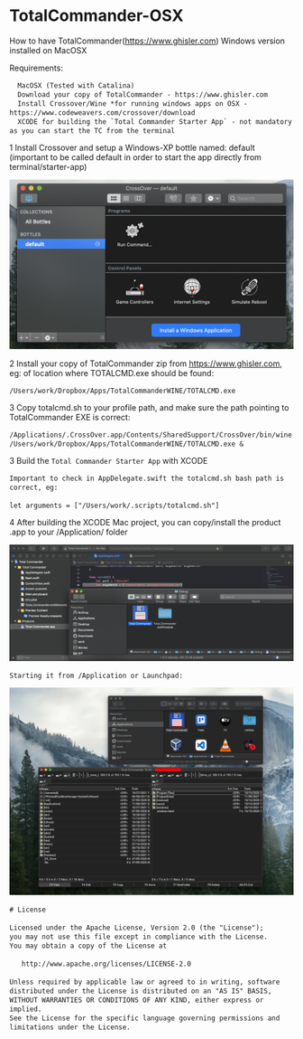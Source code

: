 # TotalCommander-OSX
How to have TotalCommander(https://www.ghisler.com) Windows version installed on MacOSX

Requirements:

      MacOSX (Tested with Catalina)
      Download your copy of TotalCommander - https://www.ghisler.com
      Install Crossover/Wine *for running windows apps on OSX - https://www.codeweavers.com/crossover/download
      XCODE for building the `Total Commander Starter App` - not mandatory as you can start the TC from the terminal
    
1 Install Crossover and setup a Windows-XP bottle named: default (important to be called default in order to start the app directly from terminal/starter-app)

![alt text](https://github.com/cotfas/TotalCommander-OSX/blob/main/crossover-bottle.png?raw=true)

2 Install your copy of TotalCommander zip from https://www.ghisler.com, eg: of location where TOTALCMD.exe should be found:

    /Users/work/Dropbox/Apps/TotalCommanderWINE/TOTALCMD.exe
    
3 Copy totalcmd.sh to your profile path, and make sure the path pointing to TotalCommander EXE is correct:

    /Applications/.CrossOver.app/Contents/SharedSupport/CrossOver/bin/wine /Users/work/Dropbox/Apps/TotalCommanderWINE/TOTALCMD.exe &

3 Build the `Total Commander Starter App` with XCODE

    Important to check in AppDelegate.swift the totalcmd.sh bash path is correct, eg:
    
    let arguments = ["/Users/work/.scripts/totalcmd.sh"]

4 After building the XCODE Mac project, you can copy/install the product .app to your /Application/ folder

![alt text](https://github.com/cotfas/TotalCommander-OSX/blob/main/xcode-product-app.png?raw=true)

    Starting it from /Application or Launchpad:
    
![alt text](https://github.com/cotfas/TotalCommander-OSX/blob/main/totalcommander-result-on-mac.png?raw=true)



    # License

    Licensed under the Apache License, Version 2.0 (the "License");
    you may not use this file except in compliance with the License.
    You may obtain a copy of the License at

       http://www.apache.org/licenses/LICENSE-2.0

    Unless required by applicable law or agreed to in writing, software
    distributed under the License is distributed on an "AS IS" BASIS,
    WITHOUT WARRANTIES OR CONDITIONS OF ANY KIND, either express or implied.
    See the License for the specific language governing permissions and
    limitations under the License.
